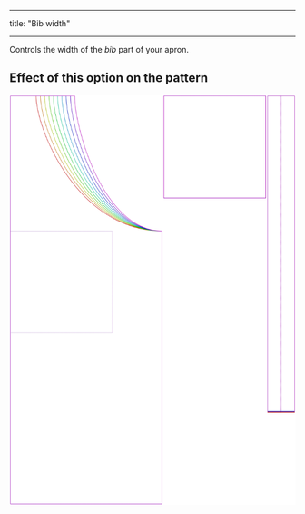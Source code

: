 ***

title: "Bib width"

***

Controls the width of the _bib_ part of your apron.

## Effect of this option on the pattern

![This image shows the effect of this option by superimposing several variants that have a different value for this option](albert_bibwidth_sample.svg "Effect of this option on the pattern")
